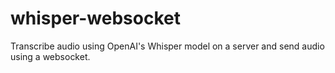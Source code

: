 # whisper-websocket
Transcribe audio using OpenAI's Whisper model on a server and send audio using a websocket.
